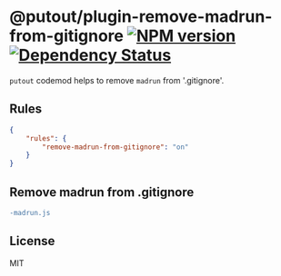 # @putout/plugin-remove-madrun-from-gitignore [![NPM version][NPMIMGURL]][NPMURL] [![Dependency Status][DependencyStatusIMGURL]][DependencyStatusURL]

[NPMIMGURL]:                https://img.shields.io/npm/v/@putout/plugin-remove-madrun-from-gitignore.svg?style=flat&longCache=true
[NPMURL]:                   https://npmjs.org/package/@putout/plugin-remove-madrun-from-gitignore"npm"

[DependencyStatusURL]:      https://david-dm.org/coderaiser/putout?path=packages/plugin-remove-madrun-from-gitignore
[DependencyStatusIMGURL]:   https://david-dm.org/coderaiser/putout.svg?path=packages/plugin-remove-madrun-from-gitignore

`putout` codemod helps to remove `madrun`  from '.gitignore'.

## Rules

```json
{
    "rules": {
        "remove-madrun-from-gitignore": "on"
    }
}
```

## Remove madrun from .gitignore

```diff
-madrun.js
```

## License

MIT

